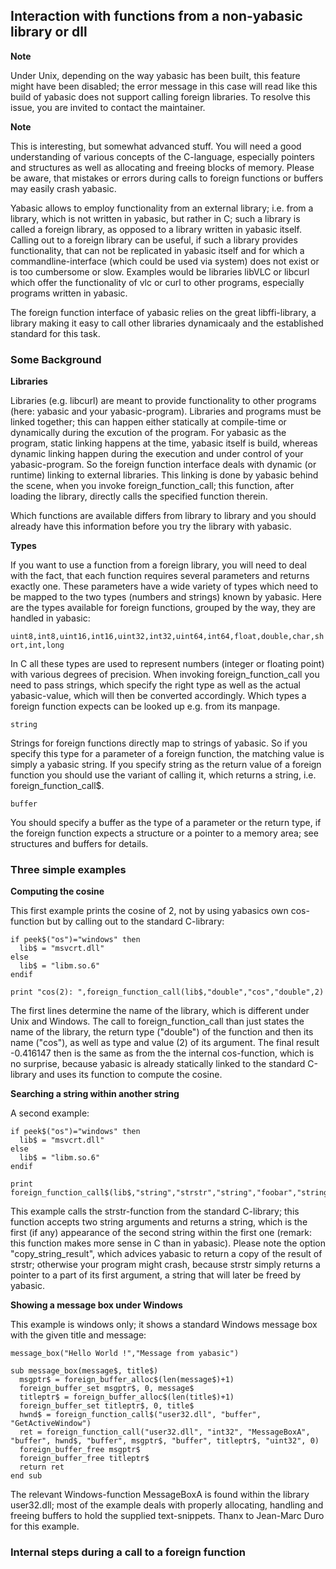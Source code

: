 ## Interaction with functions from a non-yabasic library or dll

**Note**

Under Unix, depending on the way yabasic has been built, this feature might have been disabled; the error message in this case will read like this build of yabasic does not support calling foreign libraries. To resolve this issue, you are invited to contact the maintainer.

**Note**

This is interesting, but somewhat advanced stuff. You will need a good understanding of various concepts of the C-language, especially pointers and structures as well as allocating and freeing blocks of memory. Please be aware, that mistakes or errors during calls to foreign functions or buffers may easily crash yabasic.

Yabasic allows to employ functionality from an external library; i.e. from a library, which is not written in yabasic, but rather in C; such a library is called a foreign library, as opposed to a library written in yabasic itself. Calling out to a foreign library can be useful, if such a library provides functionality, that can not be replicated in yabasic itself and for which a commandline-interface (which could be used via system) does not exist or is too cumbersome or slow. Examples would be libraries libVLC or libcurl which offer the functionality of vlc or curl to other programs, especially programs written in yabasic.

The foreign function interface of yabasic relies on the great libffi-library, a library making it easy to call other libraries dynamicaaly and the established standard for this task.

### Some Background

**Libraries**

Libraries (e.g. libcurl) are meant to provide functionality to other programs (here: yabasic and your yabasic-program). Libraries and programs must be linked together; this can happen either statically at compile-time or dynamically during the excution of the program. For yabasic as the program, static linking happens at the time, yabasic itself is build, whereas dynamic linking happen during the execution and under control of your yabasic-program. So the foreign function interface deals with dynamic (or runtime) linking to external libraries. This linking is done by yabasic behind the scene, when you invoke foreign_function_call; this function, after loading the library, directly calls the specified function therein.

Which functions are available differs from library to library and you should already have this information before you try the library with yabasic.

**Types**

If you want to use a function from a foreign library, you will need to deal with the fact, that each function requires several parameters and returns exactly one. These parameters have a wide variety of types which need to be mapped to the two types (numbers and strings) known by yabasic. Here are the types available for foreign functions, grouped by the way, they are handled in yabasic:

```uint8,int8,uint16,int16,uint32,int32,uint64,int64,float,double,char,short,int,long```

In C all these types are used to represent numbers (integer or floating point) with various degrees of precision. When invoking foreign_function_call you need to pass strings, which specify the right type as well as the actual yabasic-value, which will then be converted accordingly. Which types a foreign function expects can be looked up e.g. from its manpage.

```string```

Strings for foreign functions directly map to strings of yabasic. So if you specify this type for a parameter of a foreign function, the matching value is simply a yabasic string. If you specify string as the return value of a foreign function you should use the variant of calling it, which returns a string, i.e. foreign_function_call$.

```buffer```

You should specify a buffer as the type of a parameter or the return type, if the foreign function expects a structure or a pointer to a memory area; see structures and buffers for details.

### Three simple examples

**Computing the cosine**

This first example prints the cosine of 2, not by using yabasics own cos-function but by calling out to the standard C-library:

```
if peek$("os")="windows" then
  lib$ = "msvcrt.dll"
else
  lib$ = "libm.so.6"
endif

print "cos(2): ",foreign_function_call(lib$,"double","cos","double",2)
```

The first lines determine the name of the library, which is different under Unix and Windows. The call to foreign_function_call than just states the name of the library, the return type ("double") of the function and then its name ("cos"), as well as type and value (2) of its argument. The final result -0.416147 then is the same as from the the internal cos-function, which is no surprise, because yabasic is already statically linked to the standard C-library and uses its function to compute the cosine.

**Searching a string within another string**

A second example:

```basic
if peek$("os")="windows" then
  lib$ = "msvcrt.dll"
else
  lib$ = "libm.so.6"
endif

print foreign_function_call$(lib$,"string","strstr","string","foobar","string","ob","options","copy_string_result")
```

This example calls the strstr-function from the standard C-library; this function accepts two string arguments and returns a string, which is the first (if any) appearance of the second string within the first one (remark: this function makes more sense in C than in yabasic). Please note the option "copy_string_result", which advices yabasic to return a copy of the result of strstr; otherwise your program might crash, because strstr simply returns a pointer to a part of its first argument, a string that will later be freed by yabasic.

**Showing a message box under Windows**

This example is windows only; it shows a standard Windows message box with the given title and message:

```basic
message_box("Hello World !","Message from yabasic")

sub message_box(message$, title$)
  msgptr$ = foreign_buffer_alloc$(len(message$)+1)
  foreign_buffer_set msgptr$, 0, message$
  titleptr$ = foreign_buffer_alloc$(len(title$)+1)
  foreign_buffer_set titleptr$, 0, title$
  hwnd$ = foreign_function_call$("user32.dll", "buffer", "GetActiveWindow")
  ret = foreign_function_call("user32.dll", "int32", "MessageBoxA", "buffer", hwnd$, "buffer", msgptr$, "buffer", titleptr$, "uint32", 0)
  foreign_buffer_free msgptr$
  foreign_buffer_free titleptr$
  return ret
end sub
```

The relevant Windows-function MessageBoxA is found within the library user32.dll; most of the example deals with properly allocating, handling and freeing buffers to hold the supplied text-snippets. Thanx to Jean-Marc Duro for this example.

### Internal steps during a call to a foreign function

